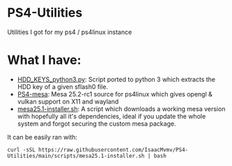 # PS4-Utilities
Utilities I got for my ps4 / ps4linux instance

# What I have:
- [HDD_KEYS_python3.py](https://github.com/IsaacMvmv/PS4-Utilities/releases/tag/HDD_KEYS_python3): Script ported to python 3 which extracts the HDD key of a given sflash0 file.
- [PS4-mesa](https://github.com/IsaacMvmv/mesa-ps4): Mesa 25.2-rc1 source for ps4linux which gives opengl & vulkan support on X11 and wayland
- [mesa25.1-installer.sh](https://github.com/IsaacMvmv/PS4-Utilities/blob/main/scripts/mesa25.1-installer.sh): A script which downloads a working mesa version with hopefully all it's dependencies, ideal if you update the whole system and forgot securing the custom mesa package.

It can be easily ran with:
```
curl -sSL https://raw.githubusercontent.com/IsaacMvmv/PS4-Utilities/main/scripts/mesa25.1-installer.sh | bash
```
